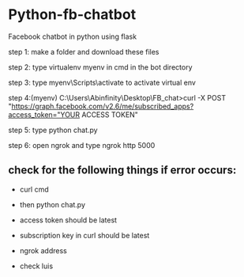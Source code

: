 # Python-fb-chatbot
Facebook chatbot in python using flask

step 1: make a folder and download these files

step 2: type virtualenv myenv in cmd in the bot directory

step 3: type myenv\Scripts\activate  to activate virtual env

step 4:(myenv) C:\Users\Abinfinity\Desktop\FB_chat>curl -X POST "https://graph.facebook.com/v2.6/me/subscribed_apps?access_token="YOUR ACCESS TOKEN"

step 5: type python chat.py

step 6: open ngrok and type ngrok http 5000

## check for the following things if error occurs:

- curl cmd

- then python chat.py

- access token should be latest

- subscription key in curl should be latest

- ngrok address

- check luis
